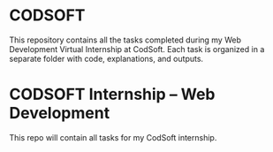 # CODSOFT
This repository contains all the tasks completed during my Web Development Virtual Internship at CodSoft. Each task is organized in a separate folder with code, explanations, and outputs.

# CODSOFT Internship – Web Development
This repo will contain all tasks for my CodSoft internship.

